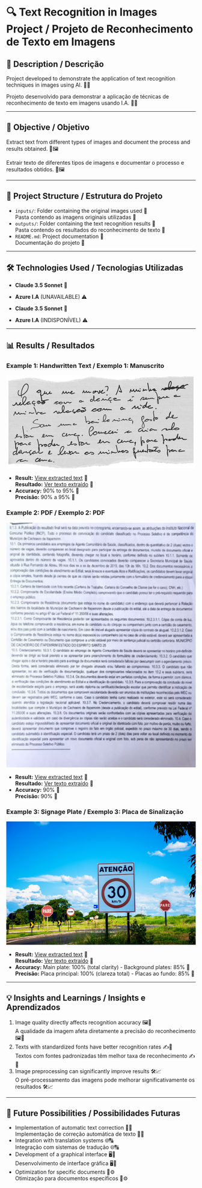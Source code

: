 # 🔍 Text Recognition in Images Project / Projeto de Reconhecimento de Texto em Imagens


## 📝 Description / Descrição


Project developed to demonstrate the application of text recognition techniques in images using AI. 🤖✨  

Projeto desenvolvido para demonstrar a aplicação de técnicas de reconhecimento de texto em imagens usando I.A. 🤖✨

---

## 🎯 Objective / Objetivo

Extract text from different types of images and document the process and results obtained. 📄🖼️  

Extrair texto de diferentes tipos de imagens e documentar o processo e resultados obtidos. 📄🖼️

---

## 📁 Project Structure / Estrutura do Projeto

- `inputs/`: Folder containing the original images used 📂  
  Pasta contendo as imagens originais utilizadas 📂  
- `outputs/`: Folder containing the text recognition results 📂  
  Pasta contendo os resultados do reconhecimento de texto 📂  
- `README.md`: Project documentation 📄  
  Documentação do projeto 📄  

---

## 🛠️ Technologies Used / Tecnologias Utilizadas

- **Claude 3.5 Sonnet** 🤖  
- **Azure I.A** (UNAVAILABLE) ⚠️  

- **Claude 3.5 Sonnet** 🤖  
- **Azure I.A** (INDISPONÍVEL) ⚠️  

---

## 📊 Results / Resultados

### Example 1: Handwritten Text / Exemplo 1: Manuscrito
![Example 1](Inputs/Manuscrito.png)  
- **Result:** [View extracted text](Outputs/resultado1_Manuscrito.txt) 📄  
  **Resultado:** [Ver texto extraído](Outputs/resultado1_Manuscrito.txt) 📄  
- **Accuracy:** 90% to 95% 🎯  
  **Precisão:** 90% a 95% 🎯  

### Example 2: PDF / Exemplo 2: PDF
![Example 2](Inputs/PDF_Para_Analise_Projeto_I.A.png)  
- **Result:** [View extracted text](Outputs/resultado2_PDF_Para_Analise_Projeto_I.A.txt) 📄  
  **Resultado:** [Ver texto extraído](Outputs/resultado2_PDF_Para_Analise_Projeto_I.A.txt) 📄  
- **Accuracy:** 90% 🎯  
  **Precisão:** 90% 🎯  

### Example 3: Signage Plate / Exemplo 3: Placa de Sinalização
![Example 3](Inputs/Placa_Sinalização.png)  
- **Result:** [View extracted text](Outputs/resultado3_Placa_Sinalização.txt) 📄  
  **Resultado:** [Ver texto extraído](Outputs/resultado3_Placa_Sinalização.txt) 📄  
- **Accuracy:** Main plate: 100% (total clarity) - Background plates: 85% 🎯  
  **Precisão:** Placa principal: 100% (clareza total) - Placas ao fundo: 85% 🎯  

---

## 💡 Insights and Learnings / Insights e Aprendizados

1. Image quality directly affects recognition accuracy 🖼️🎯  
   A qualidade da imagem afeta diretamente a precisão do reconhecimento 🖼️🎯  
2. Texts with standardized fonts have better recognition rates ✍️📄  
   Textos com fontes padronizadas têm melhor taxa de reconhecimento ✍️📄  
3. Image preprocessing can significantly improve results 🛠️📈  
   O pré-processamento das imagens pode melhorar significativamente os resultados 🛠️📈  

---

## 🚀 Future Possibilities / Possibilidades Futuras

- Implementation of automatic text correction 🤖📝  
  Implementação de correção automática de texto 🤖📝  
- Integration with translation systems 🌐🔠  
  Integração com sistemas de tradução 🌐🔠  
- Development of a graphical interface 🖥️🎨  
  Desenvolvimento de interface gráfica 🖥️🎨  
- Optimization for specific documents 📄⚙️  
  Otimização para documentos específicos 📄⚙️  

